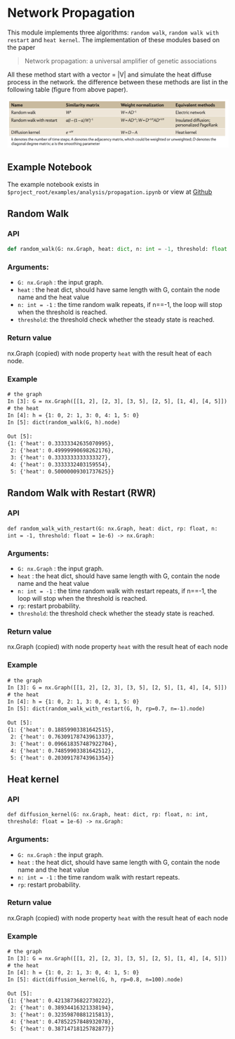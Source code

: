 # Network Propagation
This module implements three algorithms: `random walk`, `random walk with restart` and `heat kernel`. The 
implementation of these modules based on the paper
> Network propagation: a universal amplifier of genetic associations

All these method start with a vector = |V| and simulate the heat diffuse process in the network.
the difference between these methods are list in the following table (figure from above paper).

![](images/propagation/propagation_overview.png)

## Example Notebook

The example notebook exists in `$project_root/examples/analysis/propagation.ipynb` or view at [Github](https://github.com/iseekwonderful/PyPathway/blob/master/examples/analysis/propagation.ipynb)

## Random Walk

### API
```python
def random_walk(G: nx.Graph, heat: dict, n: int = -1, threshold: float = 1e-6) -> nx.Graph
```

### Arguments:
* `G: nx.Graph` : the input graph.
* `heat` : the heat dict, should have same length with G, contain the node name and the heat value
* `n: int = -1` : the time random walk repeats, if n==-1, the loop will stop when the
    threshold is reached.
* `threshold`: the threshold check whether the steady state is reached.

### Return value
nx.Graph (copied) with node property `heat` with the result heat of each node.

### Example

```
# the graph
In [3]: G = nx.Graph([[1, 2], [2, 3], [3, 5], [2, 5], [1, 4], [4, 5]])
# the heat
In [4]: h = {1: 0, 2: 1, 3: 0, 4: 1, 5: 0}
In [5]: dict(random_walk(G, h).node)

Out [5]: 
{1: {'heat': 0.33333342635070995},
 2: {'heat': 0.49999990698262176},
 3: {'heat': 0.3333333333333327},
 4: {'heat': 0.3333332403159554},
 5: {'heat': 0.50000009301737625}}
```

## Random Walk with Restart (RWR)

### API
```
def random_walk_with_restart(G: nx.Graph, heat: dict, rp: float, n: int = -1, threshold: float = 1e-6) -> nx.Graph:
```

### Arguments:
* `G: nx.Graph` : the input graph.
* `heat` : the heat dict, should have same length with G, contain the node name and the heat value
* `n: int = -1` : the time random walk with restart repeats, if n==-1, the loop will stop when the
    threshold is reached.
* `rp`: restart probability.
* `threshold`: the threshold check whether the steady state is reached.

### Return value
nx.Graph (copied) with node property `heat` with the result heat of each node

### Example

```
# the graph
In [3]: G = nx.Graph([[1, 2], [2, 3], [3, 5], [2, 5], [1, 4], [4, 5]])
# the heat
In [4]: h = {1: 0, 2: 1, 3: 0, 4: 1, 5: 0}
In [5]: dict(random_walk_with_restart(G, h, rp=0.7, n=-1).node)

Out [5]: 
{1: {'heat': 0.18859903381642515},
 2: {'heat': 0.76309178743961337},
 3: {'heat': 0.096618357487922704},
 4: {'heat': 0.74859903381642512},
 5: {'heat': 0.20309178743961354}}
```

## Heat kernel

### API
```
def diffusion_kernel(G: nx.Graph, heat: dict, rp: float, n: int, threshold: float = 1e-6) -> nx.Graph:
```

### Arguments:
* `G: nx.Graph` : the input graph.
* `heat` : the heat dict, should have same length with G, contain the node name and the heat value
* `n: int = -1` : the time random walk with restart repeats.
* `rp`: restart probability.

### Return value
nx.Graph (copied) with node property `heat` with the result heat of each node

### Example

```
# the graph
In [3]: G = nx.Graph([[1, 2], [2, 3], [3, 5], [2, 5], [1, 4], [4, 5]])
# the heat
In [4]: h = {1: 0, 2: 1, 3: 0, 4: 1, 5: 0}
In [5]: dict(diffusion_kernel(G, h, rp=0.8, n=100).node)

Out [5]: 
{1: {'heat': 0.42138736822730222},
 2: {'heat': 0.38934416321338194},
 3: {'heat': 0.32359870881215813},
 4: {'heat': 0.47852257848932078},
 5: {'heat': 0.38714718125782877}}
```

